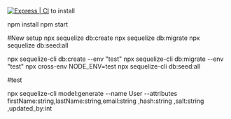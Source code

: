 [![Express | CI](https://github.com/JordanRoboGarden/Money_Bags/actions/workflows/express.js.yml/badge.svg)](https://github.com/JordanRoboGarden/Money_Bags/actions/workflows/express.js.yml)
to install 

npm install
npm start



#New setup
npx sequelize db:create
npx sequelize db:migrate
npx sequelize db:seed:all

npx sequelize-cli db:create --env "test"
npx sequelize-cli db:migrate --env "test"
npx cross-env NODE_ENV=test npx sequelize-cli db:seed:all

#test


npx sequelize-cli model:generate --name User --attributes firstName:string,lastName:string,email:string ,hash:string ,salt:string ,updated_by:int
